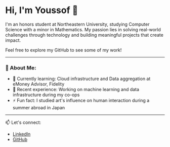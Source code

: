 # Hi, I'm Youssof 👋

I'm an honors student at Northeastern University, studying Computer Science with a minor in Mathematics. My passion lies in solving real-world challenges through technology and building meaningful projects that create impact.

Feel free to explore my GitHub to see some of my work!

---

### 🌟 About Me:
- 🌱 Currently learning: Cloud infrastructure and Data aggregation at eMoney Advisor, Fidelity
- 🔭 Recent experience: Working on machine learning and data infrastructure during my co-ops
- ⚡ Fun fact: I studied art's influence on human interaction during a summer abroad in Japan

---

📫 Let's connect:  
- [LinkedIn](https://linkedin.com/in/youssof-bendary/)  
- [GitHub](https://github.com/youbendary)
